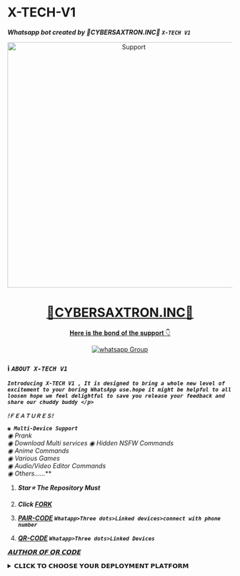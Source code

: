 # X-TECH-V1
***Whatsapp bot created by 🔞CYBERSAXTRON.INC🔰***
***```X-TECH V1```***
  </p>
<p align="center">
  <a href="https://chat.whatsapp.com/LeZF4x3ttDg7dcPBNP23Tn">
    <img alt=Support height="550" src='https://telegra.ph/file/18f6130800a2488d3f35b.jpg'
      (https://github.com/user-attachments/assets/34d64aed-61b5-460a-8415-6ac1809cc179)
"
    <p align="center">
  <a href="#"><img src="http://readme-typing-svg.herokuapp.com?color=ff00ab&center=true&vCenter=true&multiline=false&lines=BASED+BY+X+🔞CYBERSAXTRON.INC🔰" alt="">
</p>
<h1 align="center"> 🔞CYBERSAXTRON.INC🔰 </h1>
</h1>
<p align="center"> 𝐇𝐞𝐫𝐞 𝐢𝐬 𝐭𝐡𝐞 𝐛𝐨𝐧𝐝 𝐨𝐟 𝐭𝐡𝐞 𝐬𝐮𝐩𝐩𝐨𝐫𝐭 👇
<p align="center"> 
 <a href="https://chat.whatsapp.com/LeZF4x3ttDg7dcPBNP23Tn" target="_blank">
    <img alt="whatsapp Group" src="https://img.shields.io/badge/ Whatsapp Support Group -25D366?style=for-the-badge&logo=whatsapp&logoColor=white" />
 </a>   

 
 ### ℹ️ ***```ABOUT X-TECH V1```***
 ***```Introducing X-TECH V1 , It is designed to bring a whole new level of excitement to your boring WhatsApp use.hope it might be helpful to all loosen hope we feel delightful to save you release your feedback and share our chuddy buddy </p>```***


***`🕯ＦＥＡＴＵＲＥＳ🕯`***


***```◉ Multi-Device Support```**  
◉ Prank   
◉ Download Multi services 
◉ Hidden NSFW Commands   
◉ Anime Commands   
◉ Various Games  
◉ Audio/Video Editor Commands                   
◉ Others......***


1. ***Star⭐ The Repository Must***
2. ***Click [FORK](https://github.com/X-TECH-CORP/X-TECH-V1/fork)***
3. ***[PAIR-CODE](https://x-tech-corp-web.onrender.com) `Whatapp>Three dots>Linked devices>connect with phone number`***
    <br>
    
5. ***[QR-CODE](https://gpt-qr-code.onrender.com) `Whatapp>Three dots>Linked Devices`***
    <br>
  
***[𝗔𝗨𝗧𝗛𝗢𝗥 𝗢𝗙 𝗤𝗥 𝗖𝗢𝗗𝗘](https://github.com/DarkMakerofc)***
  

<details close>
<summary>𝗖𝗟𝗜𝗖𝗞 𝗧𝗢 𝗖𝗛𝗢𝗢𝗦𝗘 𝗬𝗢𝗨𝗥 𝗗𝗘𝗣𝗟𝗢𝗬𝗠𝗘𝗡𝗧 𝗣𝗟𝗔𝗧𝗙𝗢𝗥𝗠</summary>
 
<br>  


### ```DEPLOY TO REPLIT```

1. Now Deploy
    <br>
    <a href='https://repl.it/github.com/X-TECH-CORP/X-TECH-V1/' target="_blank"><img alt='DEPLOY' src='https://img.shields.io/badge/-DEPLOY-black?style=for-the-badge&logo=replit&logoColor=white'/></a>

### DEPLOY TO CODESPACE

2. If You don't have a account in Codespace. Create a account.
    <br>
<a href='https://codespaces.new/X-TECH-CORP/X-TECH-V1' target="_blank"><img alt='Codespaces' src='https://img.shields.io/badge/CREATE-h?color=black&style=for-the-badge&logo=visualstudiocode' width="96.35" height="28"/></a></p>

3. Now Deploy
    <br>
<a href='https://github.com/codespaces/new' target="_blank"><img alt='DEPLOY' src='https://img.shields.io/badge/DEPLOY -h?color=black&style=for-the-badge&logo=visualstudiocode' width="96.35" height="28"/></a></p>

#### DEPLOY TO HEROKU 

4. If You don't have a account in Heroku. Create a account.
    <br>
<a href='https://signup.heroku.com/' target="_blank"><img alt='Heroku' src='https://img.shields.io/badge/-Create-black?style=for-the-badge&logo=heroku&logoColor=white'/></a>

5. Now Deploy
    <br>
<a href='https://dashboard.heroku.com/new?template=[https://github.com/toge01https://github.https://github.com/X-TECH-CORP/X-TECH-V1/edihttps://github.com/X-TECH-CORP/X-TECH-V1/' target="_blank"><img alt='DEPLOY' src='https://img.shields.io/badge/-DEPLOY-black?style=for-the-badge&logo=heroku&logoColor=white'/></a>


#### DEPLOY TO RAILWAY

6. If You don't have a account in Railway. Create a account.
    <br>
<a href='https://railway.app/login' target="_blank"><img alt='Railway' src='https://img.shields.io/badge/CREATE-h?color=black&style=for-the-badge&logo=railway' width="96.35" height="28"/></a></p>

7. Now Deploy
    <br>
<a href='https://railway.app/new' target="_blank"><img alt='DEPLOY' src='https://img.shields.io/badge/DEPLOY -h?color=black&style=for-the-badge&logo=railway' width="96.35" height="28"/></a></p>


## `For Termux/Ubuntu`
```bash
apt update
apt upgrade
pkg update && pkg upgrade
pkg install bash
pkg install libwebp
pkg install git -y
pkg install nodejs -y 
pkg install ffmpeg -y 
pkg install wget
pkg install imagemagick -y
git clone https://github.com/X-TECH-CORP/X-TECH-V1/
cd X-TECH-CORP V1
yarn install
npm start
```

## `For 24/7 Activation (Termux)`
```bash
npm i -g pm2 && pm2 start index.js && pm2 save && pm2 logs
```


##
- ***Star ⭐ My Repo If You Like X-TECH-V1***
- ***The [X TECH V1](https://github.com/X-TECH-CORP/X-TECH-V1/) is Made Under The [Apache-2.0 license](https://github.com/X-TECH-CORP/X-TECH-V1//blob/main/LICENSE).***
- ***[Apache-2.0 license](https://github.com/X-TECH-CORP/X-TECH-V1/blob/main/LICENSE) Means Copying, Re-Uploading, Reverse-Engineering Is Illegal And Not Allowed.***
##

### `𝘚𝘱𝘦𝘤𝘪𝘢𝘭 𝘛𝘩𝘢𝘯𝘬𝘴 𝘛𝘰 X-TECH-CORP`
- ***Everyone***
- ***Who Helped Me***
- ***Who Uses This Bot And Supports Me***
## ```𝘓𝘦𝘨𝘢𝘭 𝘋𝘪𝘴𝘤𝘭𝘢𝘪𝘮𝘦𝘳```

- *I will only Assist You in Bot Deployment and Hosting, Not in Bot Development*
- *If Someone Modify My Bot Or Try To Copy It I Will Instantly Give Legal Copy Right Strike And Ban That User Repo And Account*
- *This Bot is For Fun and Educational Purpose, I will not Responsible If You Spam and And Got Banned*
- ***Credit : [Joker15-tech](https://github.com/Joker15-tech)***
##

